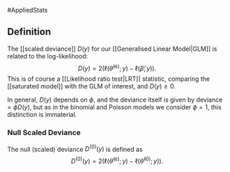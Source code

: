 #AppliedStats 

## Definition
The [[scaled deviance]] $D(y)$ for our [[Generalised Linear Model|GLM]] is related to the log-likelihood:
$$
D(y)=2\left(\ell\left(\widehat{\theta}^{(s)} ; y\right)-\ell(\widehat{\beta} ; y)\right) .
$$
This is of course a [[Likelihood ratio test|LRT]] statistic, comparing the [[saturated model]] with the GLM of interest, and $D(y) \geqslant 0$.

In general, $D(y)$ depends on $\phi$, and the deviance itself is given by deviance $=\phi D(y)$, but as in the binomial and Poisson models we consider $\phi=1$, this distinction is immaterial.

### Null Scaled Deviance
The null (scaled) deviance $D^{(0)}(y)$ is defined as
$$
D^{(0)}(y)=2\left(\ell\left(\widehat{\theta}^{(s)} ; y\right)-\ell\left(\widehat{\theta}^{(0)} ; y\right)\right) .
$$